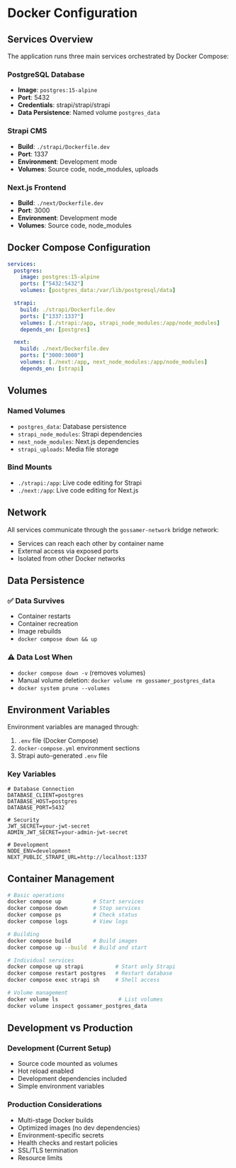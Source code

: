 # Docker Configuration

## Services Overview

The application runs three main services orchestrated by Docker Compose:

### PostgreSQL Database

- **Image**: `postgres:15-alpine`
- **Port**: 5432
- **Credentials**: strapi/strapi/strapi
- **Data Persistence**: Named volume `postgres_data`

### Strapi CMS

- **Build**: `./strapi/Dockerfile.dev`
- **Port**: 1337
- **Environment**: Development mode
- **Volumes**: Source code, node_modules, uploads

### Next.js Frontend

- **Build**: `./next/Dockerfile.dev`
- **Port**: 3000
- **Environment**: Development mode
- **Volumes**: Source code, node_modules

## Docker Compose Configuration

```yaml
services:
  postgres:
    image: postgres:15-alpine
    ports: ["5432:5432"]
    volumes: [postgres_data:/var/lib/postgresql/data]

  strapi:
    build: ./strapi/Dockerfile.dev
    ports: ["1337:1337"]
    volumes: [./strapi:/app, strapi_node_modules:/app/node_modules]
    depends_on: [postgres]

  next:
    build: ./next/Dockerfile.dev
    ports: ["3000:3000"]
    volumes: [./next:/app, next_node_modules:/app/node_modules]
    depends_on: [strapi]
```

## Volumes

### Named Volumes

- `postgres_data`: Database persistence
- `strapi_node_modules`: Strapi dependencies
- `next_node_modules`: Next.js dependencies
- `strapi_uploads`: Media file storage

### Bind Mounts

- `./strapi:/app`: Live code editing for Strapi
- `./next:/app`: Live code editing for Next.js

## Network

All services communicate through the `gossamer-network` bridge network:

- Services can reach each other by container name
- External access via exposed ports
- Isolated from other Docker networks

## Data Persistence

### ✅ Data Survives

- Container restarts
- Container recreation
- Image rebuilds
- `docker compose down && up`

### ⚠️ Data Lost When

- `docker compose down -v` (removes volumes)
- Manual volume deletion: `docker volume rm gossamer_postgres_data`
- `docker system prune --volumes`

## Environment Variables

Environment variables are managed through:

1. `.env` file (Docker Compose)
2. `docker-compose.yml` environment sections
3. Strapi auto-generated `.env` file

### Key Variables

```env
# Database Connection
DATABASE_CLIENT=postgres
DATABASE_HOST=postgres
DATABASE_PORT=5432

# Security
JWT_SECRET=your-jwt-secret
ADMIN_JWT_SECRET=your-admin-jwt-secret

# Development
NODE_ENV=development
NEXT_PUBLIC_STRAPI_URL=http://localhost:1337
```

## Container Management

```bash
# Basic operations
docker compose up          # Start services
docker compose down        # Stop services
docker compose ps          # Check status
docker compose logs        # View logs

# Building
docker compose build       # Build images
docker compose up --build  # Build and start

# Individual services
docker compose up strapi          # Start only Strapi
docker compose restart postgres   # Restart database
docker compose exec strapi sh     # Shell access

# Volume management
docker volume ls                   # List volumes
docker volume inspect gossamer_postgres_data
```

## Development vs Production

### Development (Current Setup)

- Source code mounted as volumes
- Hot reload enabled
- Development dependencies included
- Simple environment variables

### Production Considerations

- Multi-stage Docker builds
- Optimized images (no dev dependencies)
- Environment-specific secrets
- Health checks and restart policies
- SSL/TLS termination
- Resource limits
